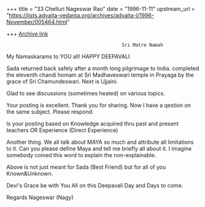 +++
title = "33 Chelluri Nageswar Rao"
date = "1996-11-11"
upstream_url = "https://lists.advaita-vedanta.org/archives/advaita-l/1996-November/005464.html"

+++
[Archive link](https://lists.advaita-vedanta.org/archives/advaita-l/1996-November/005464.html)

                                              Sri Matre Namah

My Namaskarams to YOU all!                     HAPPY DEEPAVALI

Sada   returned back safely after a month long pilgrimage to India.
 completed the eleventh chandi homam at Sri Madhaveswari temple in Prayaga by
the grace of Sri Chamundeswari.  Next is Ujjaini.

Glad  to see discussions (sometimes heated) on various topics.

Your posting is excellent.  Thank you for sharing.    Now I have a qestion on
the same subject.   Please respond.

Is your posting based on Knowledge acquired thru past and present teachers OR
Experience (Direct Experience)

Another thing.  We all talk about MAYA so much and attribute all limitations
to it.
Can you please define Maya and tell me briefly all about it.   I imagine
somebody coined this word to explain the non-explainable.

Above is not just meant for Sada (Best Friend) but for all of you
Known&Unknown.

Devi's Grace be with You All on this Deepavali Day and Days to come.

Regards
                                                                   Nageswar
(Nagy)

